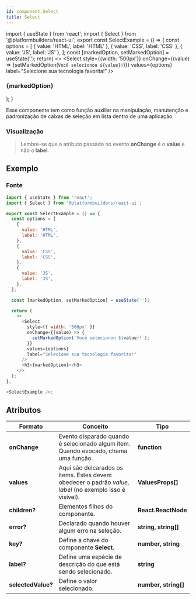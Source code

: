 ```yaml
---
id: component.Select
title: Select
---
```


<!-- Component declaration begin -->

import { useState } from 'react';
import { Select } from '@platformbuilders/react-ui';
export const SelectExample = () => {
const options = [
{
value: 'HTML',
label: 'HTML'
},
{
value: 'CSS',
label: 'CSS'
},
{
value: 'JS',
label: 'JS'
},
];
const [markedOption, setMarkedOption] = useState('');
return(
<>
<Select
style={{width: '500px'}}
onChange={(value) => {setMarkedOption(`Você selecionou ${value}!`)}}
values={options}
label="Selecione sua tecnologia favorita!"
/>
<h3>{markedOption}</h3>
</>
);
}

<!-- Component declaration end -->

<!-- Documentation begin -->

Esse componente tem como função auxiliar na manipulação, manutenção e padronização de caixas de seleção em lista dentro de uma aplicação.

### Visualização

> Lembre-se que o atributo passado no evento **onChange** é o **value** e não o **label**.

<SelectExample/>

## Exemplo

### Fonte

```javascript
import { useState } from 'react';
import { Select } from '@platformbuilders/react-ui';

export const SelectExample = () => {
  const options = [
    {
      value: 'HTML',
      label: 'HTML',
    },
    {
      value: 'CSS',
      label: 'CSS',
    },
    {
      value: 'JS',
      label: 'JS',
    },
  ];

  const [markedOption, setMarkedOption] = useState('');

  return (
    <>
      <Select
        style={{ width: '500px' }}
        onChange={(value) => {
          setMarkedOption(`Você selecionou ${value}!`);
        }}
        values={options}
        label="Selecione sua tecnologia favorita!"
      />
      <h3>{markedOption}</h3>
    </>
  );
};

<SelectExample />;
```


## Atributos

| Formato            | Conceito                                                                                                | Tipo                 |
| ------------------ | ------------------------------------------------------------------------------------------------------- | -------------------- |
| **onChange**       | Evento disparado quando é selecionado algum item. Quando evocado, chama uma função.                     | **function**         |
| **values**         | Aqui são delcarados os items. Estes devem obedecer o padrão _value, label_ (no exemplo isso é visível). | **ValuesProps[]**    |
| **children?**      | Elementos filhos do componente.                                                                         | **React.ReactNode**  |
| **error?**         | Declarado quando houver algum erro na seleção.                                                          | **string, string[]** |
| **key?**           | Define a chave do componente **Select**.                                                                | **number, string**   |
| **label?**         | Define uma espécie de descrição do que está sendo selecionado.                                          | **string**           |
| **selectedValue?** | Define o valor selecionado.                                                                             | **number, string[]** |

<!-- Documentation end -->
